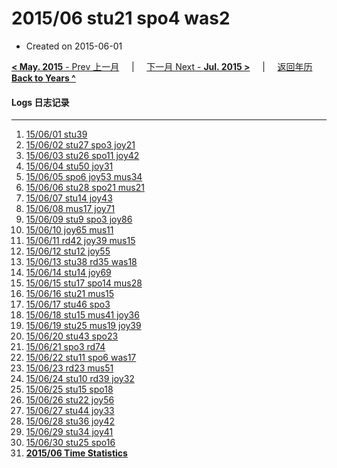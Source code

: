 # 2015/06 stu21 spo4 was2

- Created on 2015-06-01

[**< May. 2015** - Prev 上一月](/lifelogs/2015/05/index.md) &nbsp; &nbsp; | &nbsp; &nbsp; [下一月 Next - **Jul. 2015 >**](/lifelogs/2015/07/index.md) &nbsp; &nbsp; |  &nbsp; &nbsp; [返回年历 **Back to Years ^**](/lifelogs)
<br/>
#### Logs 日志记录
---
1. [15/06/01 stu39](/lifelogs/2015/06/d01.md)
2. [15/06/02 stu27 spo3 joy21](/lifelogs/2015/06/d02.md)
3. [15/06/03 stu26 spo11 joy42](/lifelogs/2015/06/d03.md)
4. [15/06/04 stu50 joy31](/lifelogs/2015/06/d04.md)
5. [15/06/05 spo6 joy53 mus34](/lifelogs/2015/06/d05.md)
6. [15/06/06 stu28 spo21 mus21](/lifelogs/2015/06/d06.md)
7. [15/06/07 stu14 joy43](/lifelogs/2015/06/d07.md)
8. [15/06/08 mus17 joy71](/lifelogs/2015/06/d08.md)
9. [15/06/09 stu9 spo3 joy86](/lifelogs/2015/06/d09.md)
10. [15/06/10 joy65 mus11](/lifelogs/2015/06/d10.md)
11. [15/06/11 rd42 joy39 mus15](/lifelogs/2015/06/d11.md)
12. [15/06/12 stu12 joy55](/lifelogs/2015/06/d12.md)
13. [15/06/13 stu38 rd35 was18](/lifelogs/2015/06/d13.md)
14. [15/06/14 stu14 joy69](/lifelogs/2015/06/d14.md)
15. [15/06/15 stu17 spo14 mus28](/lifelogs/2015/06/d15.md)
16. [15/06/16 stu21 mus15](/lifelogs/2015/06/d16.md)
17. [15/06/17 stu46 spo3](/lifelogs/2015/06/d17.md)
18. [15/06/18 stu15 mus41 joy36](/lifelogs/2015/06/d18.md)
19. [15/06/19 stu25 mus19 joy39](/lifelogs/2015/06/d19.md)
20. [15/06/20 stu43 spo23](/lifelogs/2015/06/d20.md)
21. [15/06/21 spo3 rd74](/lifelogs/2015/06/d21.md)
22. [15/06/22 stu11 spo6 was17](/lifelogs/2015/06/d22.md)
23. [15/06/23 rd23 mus51](/lifelogs/2015/06/d23.md)
24. [15/06/24 stu10 rd39 joy32](/lifelogs/2015/06/d24.md)
25. [15/06/25 stu15 spo18](/lifelogs/2015/06/d25.md)
26. [15/06/26 stu22 joy56](/lifelogs/2015/06/d26.md)
27. [15/06/27 stu44 joy33](/lifelogs/2015/06/d27.md)
28. [15/06/28 stu36 joy42](/lifelogs/2015/06/d28.md)
29. [15/06/29 stu34 joy41](/lifelogs/2015/06/d29.md)
30. [15/06/30 stu25 spo16](/lifelogs/2015/06/d30.md)
31. **[2015/06 Time Statistics](/lifelogs/2015/06/time_stat.md)**
